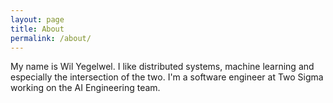 ```yaml
---
layout: page
title: About
permalink: /about/
---
```


My name is Wil Yegelwel. I like distributed systems, machine learning and especially the intersection of the two. I'm a software engineer at Two Sigma working on the AI Engineering team.
